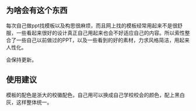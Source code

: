 ## 为啥会有这个东西

每次自己做ppt找模板以及构思很麻烦，而且网上找的模板经常用起来不是很舒服，一些看起来很好的设计真正自己用起来也会不好适应自己的内容。所以索性整合了一些自己以前做过的PPT，以及一些看到的好的素材，力求风格简洁，用起来人性化。

会保持更新。

## 使用建议

模板的配色是浙大的校徽配色，自己用可以换成自己学校校会的颜色，配上黑白灰，这样整体统一。

